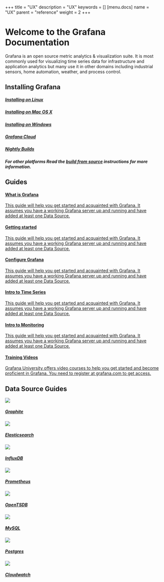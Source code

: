 +++
title = "UX"
description = "UX"
keywords = []
[menu.docs]
name = "UX"
parent = "reference"
weight = 2
+++

# Welcome to the Grafana Documentation

Grafana is an open source metric analytics & visualization suite. It is most commonly used for visualizing time series data for infrastructure and application analytics but many use it in other domains including industrial sensors, home automation, weather, and process control.

<!--# UX

<div class="nav-box">
    <div class="land-item">
      <h2>Getting started</h2>
      <p>This guide will help you get started and acquainted with Grafana. It assumes you have a working Grafana server up and running and have added at least one Data Source.</p>
      <a>Getting started</a>
    </div>
    <div class="land-item">
      <h2>Basic concepts</h2>
      <p>This document is a “bottom up” introduction to basic concepts in Grafana, and can be used as a starting point to get familiar with core features.
      </p>
      <a>Basic concepts</a>
    </div>
</div>
<h2>Installing Grafana</h2>
<div class="nav-box">
    <div class="nav-item">
        <div class="nav-item-icon">
            <i class="fa fa-database"></i>
        </div>
        <h5>Installing on Debian / Ubuntu</h5>
    </div>
    <div class="nav-item">
        <div class="nav-item-icon nav-item-icon--linux">
        </div>
        <h5>Installing on RPM-based Linux (CentOS, Fedora, OpenSuse, RedHat)</h5>
    </div>
    <div class="nav-item">
        <div class="nav-item-icon nav-item-icon--mac">
        </div>
        <h5>Installing on Mac OS X</h5>
    </div>
        <div class="nav-item">
        <div class="nav-item-icon nav-item-icon--windows">
        </div>
        <h5>Installing on Windows</h5>
    </div>
    <div class="nav-item">
        <div class="nav-item-icon nav-item-icon--docker">
        </div>
        <h5>Installing on Docker</h5>
    </div>
    <div class="nav-item">
        <div class="nav-item-icon">
            <i class="fa fa-database"></i>
        </div>
        <h5>Installing using Provisioning (Chef, Puppet, Salt, Ansible, etc)</h5>
    </div>
    <div class="nav-item">
        <div class="nav-item-icon nav-item-icon--nightly">
        </div>
        <h5>Nightly Builds</h5>
    </div>
</div>-->

<h2>Installing Grafana</h2>
<div class="nav-box">
    <a href="#" class="nav-item">
        <div class="nav-item-icon nav-item-icon--linux">
        </div>
        <h5>Installing on Linux</h5>
    </a>
    <a href="#" class="nav-item">
        <div class="nav-item-icon nav-item-icon--mac">
        </div>
        <h5>Installing on Mac OS X</h5>
    </a>
      <a href="#" class="nav-item">
        <div class="nav-item-icon nav-item-icon--windows">
        </div>
        <h5>Installing on Windows</h5>
    </a>
    <a href="#" class="nav-item">
        <div class="nav-item-icon nav-item-icon--cloud">
        </div>
        <h5>Grafana Cloud</h5>
    </a>
    <a href="#" class="nav-item">
        <div class="nav-item-icon nav-item-icon--nightly">
        </div>
        <h5>Nightly Builds</h5>
    </a>
    <div class="nav-item3">
        <h5>For other platforms Read the <a href="#">build from source</a> instructions for more information.</h5>
    </div>
</div>

<h2>Guides</h2>
<div class="nav-box">
    <a href="#" class="nav-item">
        <h4>What is Grafana</h4>
        <p>This guide will help you get started and acquainted with Grafana. It assumes you have a working Grafana server up and running and have added at least one Data Source.</p>
    </a>
    <a href="#" class="nav-item">
        <h4>Getting started</h4>
        <p>This guide will help you get started and acquainted with Grafana. It assumes you have a working Grafana server up and running and have added at least one Data Source.</p>
    </a>
        <a href="#" class="nav-item">
        <h4>Configure Grafana</h4>
        <p>This guide will help you get started and acquainted with Grafana. It assumes you have a working Grafana server up and running and have added at least one Data Source.</p>
    </a>
    <a href="#"class="nav-item">
        <h4>Intro to Time Series</h4>
        <p>This guide will help you get started and acquainted with Grafana. It assumes you have a working Grafana server up and running and have added at least one Data Source.</p>
    </a>
    <a href="#" class="nav-item">
        <h4>Intro to Monitoring</h4>
        <p>This guide will help you get started and acquainted with Grafana. It assumes you have a working Grafana server up and running and have added at least one Data Source.</p>
    </a>
    <a href="#" class="nav-item">
        <h4>Training Videos</h4>
        <p>Grafana University offers video courses to help you get started and become proficient in Grafana. You need to register at grafana.com to get access.</p>
    </a>
</div>

<h2>Data Source Guides</h2>
<div class="nav-box">
    <a href="#" class="datasource">
      <img src="/img/docs/logos/icon_graphite.svg" >
      <h5>Graphite</h5>
    </a>
    <a href="#" class="datasource">
      <img src="/img/docs/logos/icon_elasticsearch.svg" >
      <h5>Elasticsearch</h5>
    </a>
    <a href="#" class="datasource">
      <img src="/img/docs/logos/icon_influxdb.svg" >
      <h5>InfluxDB</h5>
    </a>
    <a href="#" class="datasource">
      <img src="/img/docs/logos/icon_prometheus.svg" >
      <h5>Prometheus</h5>
    </a>
    <a href="#" class="datasource">
      <img src="/img/docs/logos/icon_opentsdb.png" >
      <h5>OpenTSDB</h5>
    </a>
    <a href="#" class="datasource">
      <img src="/img/docs/logos/icon_mysql.png" >
      <h5>MySQL</h5>
    </a>
    <a href="#" class="datasource">
      <img src="/img/docs/logos/icon_postgres.svg" >
      <h5>Postgres</h5>
    </a>
    <a href="#" class="datasource">
      <img src="/img/docs/logos/icon_cloudwatch.svg">
      <h5>Cloudwatch</h5>
    </a>
</div>
<br>
<br>
<br>
<br>
<br>
<br>
<br>
<br>
<br>
<br>
<br>
<br>
<br>
<br>
<br>
<br>
